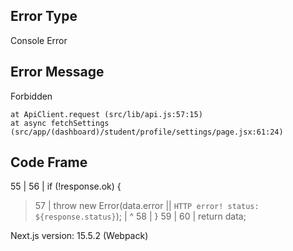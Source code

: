 ## Error Type
Console Error

## Error Message
Forbidden


    at ApiClient.request (src/lib/api.js:57:15)
    at async fetchSettings (src/app/(dashboard)/student/profile/settings/page.jsx:61:24)

## Code Frame
  55 |
  56 |       if (!response.ok) {
> 57 |         throw new Error(data.error || `HTTP error! status: ${response.status}`);
     |               ^
  58 |       }
  59 |
  60 |       return data;

Next.js version: 15.5.2 (Webpack)
